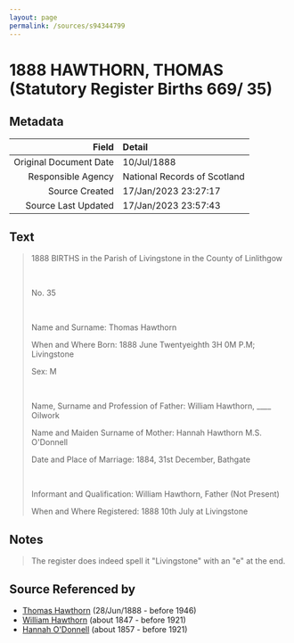 ```yaml
---
layout: page
permalink: /sources/s94344799
---
```


# 1888 HAWTHORN, THOMAS (Statutory Register Births 669/ 35)

## Metadata
Field | Detail
---:|:---
Original Document Date | 10/Jul/1888
Responsible Agency | National Records of Scotland
Source Created | 17/Jan/2023 23:27:17
Source Last Updated | 17/Jan/2023 23:57:43

## Text

> 1888 BIRTHS in the Parish of Livingstone in the County of Linlithgow
>
> <br/>
>
> No. 35
>
> <br/>
>
> Name and Surname: Thomas Hawthorn
>
> When and Where Born: 1888 June Twentyeighth 3H 0M P.M; Livingstone
>
> Sex: M
>
> <br/>
>
> Name, Surname and Profession of Father: William Hawthorn, ____ Oilwork
>
> Name and Maiden Surname of Mother: Hannah Hawthorn M.S. O'Donnell
>
> Date and Place of Marriage: 1884, 31st December, Bathgate
>
> <br/>
>
> Informant and Qualification: William Hawthorn, Father (Not Present)
>
> When and Where Registered: 1888 10th July at Livingstone
>

## Notes

> The register does indeed spell it "Livingstone" with an "e" at the end.
>


## Source Referenced by

* [Thomas Hawthorn](../people/@30039040@-thomas-hawthorn-b1888-6-28-d1946.md) (28/Jun/1888 - before 1946)
* [William Hawthorn](../people/@92463484@-william-hawthorn-b1847-d1921.md) (about 1847 - before 1921)
* [Hannah O'Donnell](../people/@64641527@-hannah-o'donnell-b1857-d1921.md) (about 1857 - before 1921)
